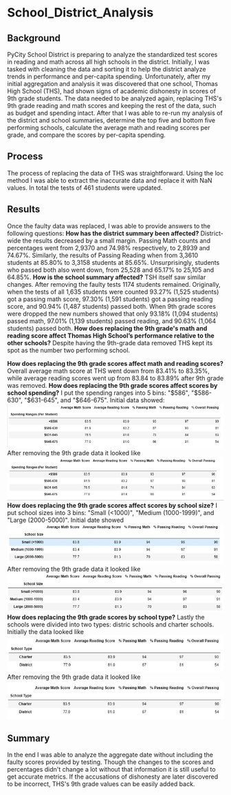# School_District_Analysis

## Background

PyCity School District is preparing to analyze the standardized test scores in reading and math across all high schools in the district. Initially, I was tasked with cleaning the data and sorting it to help the district analyze trends in performance and per-capita spending. Unfortunately, after my initial aggregation and analysis it was discovered that one school, Thomas High School (THS), had shown signs of academic dishonesty in scores of 9th grade students. The data needed to be analyzed again, replacing THS's 9th grade reading and math scores and keeping the rest of the data, such as budget and spending intact. After that I was able to re-run my analysis of the district and school summaries, determine the top five and bottom five performing schools, calculate the average math and reading scores per grade, and compare the scores by per-capita spending.
## Process
The process of replacing the data of THS was straightforward. Using the loc method I was able to extract the inaccurate data and replace it with NaN values. In total the tests of 461 students were updated.
## Results
Once the faulty data was replaced, I was able to provide answers to the following questions:
<b>How has the district summary been affected?</b>
District-wide the results decreased by a small margin. Passing Math counts and percentages went from 2,9370 and 74.98% respectively, to 2,8939 and 74.67%.
Similarly, the results of Passing Reading when from 3,3610 students at 85.80% to 3,3158 students at 85.65%.
Unsurprisingly, students who passed both also went down, from 25,528 and 65.17% to 25,105 and 64.85%.
<b>How is the school summary affected?</b>
TSH itself saw similar changes. After removing the faulty tests 1174 students remained. Originally, when the tests of all 1,635 students were counted 93.27% (1,525 students) got a passing math score, 97.30% (1,591 students) got a passing reading score, and 90.94% (1,487 students) passed both. When 9th grade scores were dropped the new numbers showed that only 93.18% (1,094 students) passed math, 97.01% (1,139 students) passed reading, and 90.63% (1,064 students) passed both.
<b>How does replacing the 9th grade's math and reading score affect Thomas High School’s performance relative to the other schools?</b>
Despite having the 9th-grade data removed THS kept its spot as the number two performing school.

<b>How does replacing the 9th grade scores affect math and reading scores?</b>
Overall average math score at THS went down from 83.41% to 83.35%, while average reading scores went up from 83.84 to 83.89% after 9th grade was removed.
<b>How does replacing the 9th grade scores affect scores by school spending?</b>
I put the spending ranges into 5 bins: "$586", "$586-630", "$631-645", and "$646-675". Initial data showed: 
![original_spending](https://github.com/JovanHumphrey/School_District_Analysis/blob/main/Images/original_spending.JPG)
After removing the 9th grade data it looked like 
![updated_spending](https://github.com/JovanHumphrey/School_District_Analysis/blob/main/Images/update_spending.JPG)
<b>How does replacing the 9th grade scores affect scores by school size?</b>
I put school sizes into 3 bins: "Small (<1000)", "Medium (1000-1999)", and "Large (2000-5000)". Initial date showed 
![original_size](https://github.com/JovanHumphrey/School_District_Analysis/blob/main/Images/original_size.JPG)
After removing the 9th grade data it looked like 
![updated_size](https://github.com/JovanHumphrey/School_District_Analysis/blob/main/Images/update_size.JPG)
<b>How does replacing the 9th grade scores by school type?</b>
Lastly the schools were divided into two types: distric schools and charter schools. Initially the data looked like 
![original_type](https://github.com/JovanHumphrey/School_District_Analysis/blob/main/Images/original_type.JPG)
After removing the 9th grade data it looked like 
![updated_type](https://github.com/JovanHumphrey/School_District_Analysis/blob/main/Images/update_type.JPG)
## Summary
In the end I was able to analyze the aggregate date without including the faulty scores provided by testing. Though the changes to the scores and percentages didn't change a lot without that information it is still useful to get accurate metrics. If the accusations of dishonesty are later discovered to be incorrect, THS's 9th grade values can be easily added back.
